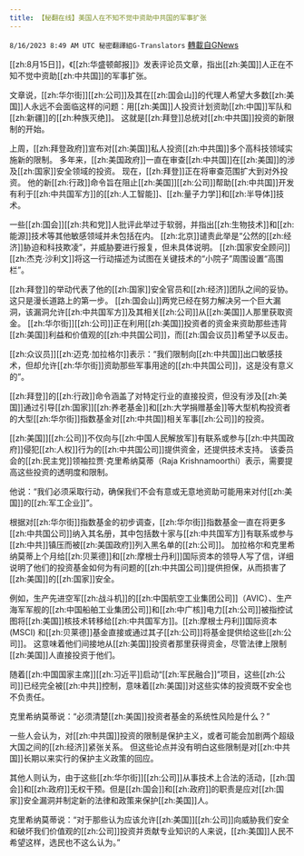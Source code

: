 ```yaml
---
title: 【秘翻在线】美国人在不知不觉中资助中共国的军事扩张
---
```

`8/16/2023 8:49 AM UTC 秘密翻譯組G-Translators` [轉載自GNews](https://gnews.org/articles/1557491)

[[zh:8月15日]]，《[[zh:华盛顿邮报]]》发表评论员文章，指出[[zh:美国]]人正在不知不觉中资助[[zh:中共国]]的军事扩张。

文章说，[[zh:华尔街]][[zh:公司]]及其在[[zh:国会山]]的代理人希望大多数[[zh:美国]]人永远不会面临这样的问题：用[[zh:美国]]人投资计划资助[[zh:中国]]军队和[[zh:新疆]]的[[zh:种族灭绝]]。 这就是[[zh:拜登]]总统对[[zh:中共国]]投资的新限制的开始。

上周，[[zh:拜登政府]]宣布对[[zh:美国]]私人投资[[zh:中共国]]多个高科技领域实施新的限制。 多年来，[[zh:美国政府]]一直在审查[[zh:中共国]]在[[zh:美国]]的涉及[[zh:国家]]安全领域的投资。 现在，[[zh:拜登]]正在将审查范围扩大到对外投资。 他的新[[zh:行政]]命令旨在阻止[[zh:美国]][[zh:公司]]帮助[[zh:中共国]]开发有利于[[zh:中共国军方]]的[[zh:人工智能]]、[[zh:量子力学]]和[[zh:半导体]]技术。

 一些[[zh:国会]][[zh:共和党]]人批评此举过于软弱，并指出[[zh:生物技术]]和[[zh:能源]]技术等其他敏感领域并未包括在内。 [[zh:北京]]谴责此举是“公然的[[zh:经济]]胁迫和科技欺凌”，并威胁要进行报复，但未具体说明。 [[zh:国家安全顾问]][[zh:杰克·沙利文]]将这一行动描述为试图在关键技术的“小院子”周围设置“高围栏”。

[[zh:拜登]]的举动代表了他的[[zh:国家]]安全官员和[[zh:经济]]团队之间的妥协。 这只是漫长道路上的第一步。 [[zh:国会山]]两党已经在努力解决另一个巨大漏洞，该漏洞允许[[zh:中共国军方]]及其相关[[zh:公司]]从[[zh:美国]]人那里获取资金。 [[zh:华尔街]][[zh:公司]]正在利用[[zh:美国]]投资者的资金来资助那些违背[[zh:美国]]利益和价值观的[[zh:中共国公司]]，而[[zh:国会议员]]希望予以反击。

[[zh:众议员]][[zh:迈克·加拉格尔]]表示：“我们限制向[[zh:中共国]]出口敏感技术，但却允许[[zh:华尔街]]资助那些军事用途的[[zh:中共国公司]]，这是没有意义的”。

[[zh:拜登]]的[[zh:行政]]命令涵盖了对特定行业的直接投资，但没有涉及[[zh:美国]]通过引导[[zh:国家]][[zh:养老基金]]和[[zh:大学捐赠基金]]等大型机构投资者的大型[[zh:华尔街]]指数基金对[[zh:中共国]]相关军事[[zh:公司]]的投资。

[[zh:美国]][[zh:公司]]不仅向与[[zh:中国人民解放军]]有联系或参与[[zh:中共国政府]]侵犯[[zh:人权]]行为的[[zh:中共国公司]]提供资金，还提供技术支持。 该委员会的[[zh:民主党]]领袖拉贾·克里希纳莫蒂（Raja Krishnamoorthi）表示，需要提高这些投资的透明度和限制。

他说：“我们必须采取行动，确保我们不会有意或无意地资助可能用来对付[[zh:美国]]的[[zh:军工企业]]”。

根据对[[zh:华尔街]]指数基金的初步调查，[[zh:华尔街]]指数基金一直在将更多[[zh:中共国公司]]纳入其名册，其中包括数十家与[[zh:中共国军方]]有联系或参与[[zh:中共]]镇压而被[[zh:美国政府]]列入黑名单的[[zh:公司]]。 加拉格尔和克里希纳莫蒂上个月给[[zh:贝莱德]]和[[zh:摩根士丹利]]国际资本的领导人写了信，详细说明了他们的投资基金如何为有问题的[[zh:中共国公司]]提供担保，从而损害了[[zh:美国]]的[[zh:国家]]安全。

例如，生产先进空军[[zh:战斗机]]的[[zh:中国航空工业集团公司]]（AVIC）、生产海军军舰的[[zh:中国船舶工业集团公司]]和[[zh:中广核]]电力[[zh:公司]]被指控试图将[[zh:美国]]核技术转移给[[zh:中共国军方]]。[[zh:摩根士丹利]]国际资本 (MSCI) 和[[zh:贝莱德]]基金直接或通过其子[[zh:公司]]将基金提供给这些[[zh:公司]]。 这意味着他们间接地从[[zh:美国]]投资者那里获得资金，尽管法律上限制[[zh:美国]]人直接投资于他们。

随着[[zh:中国国家主席]][[zh:习近平]]启动“[[zh:军民融合]]”项目，这些[[zh:公司]]已经完全被[[zh:中共]]控制，意味着[[zh:美国]]对这些实体的投资既不安全也不负责任。

克里希纳莫蒂说：“必须清楚[[zh:美国]]投资者基金的系统性风险是什么？”

 一些人会认为，对[[zh:中共国]]投资的限制是保护主义，或者可能会加剧两个超级大国之间的[[zh:经济]]紧张关系。 但这些论点并没有明白这些限制是对[[zh:中共国]]长期以来实行的保护主义政策的回应。

其他人则认为，由于这些[[zh:华尔街]][[zh:公司]]从事技术上合法的活动，[[zh:国会]]和[[zh:政府]]无权干预。但是[[zh:国会]]和[[zh:政府]]的职责是应对[[zh:国家]]安全漏洞并制定新的法律和政策来保护[[zh:美国]]人。

克里希纳莫蒂说：“对于那些认为应该允许[[zh:美国]][[zh:公司]]向威胁我们安全和破坏我们价值观的[[zh:公司]]投资并贡献专业知识的人来说，[[zh:美国]]人民不希望这样，选民也不这么认为。”
